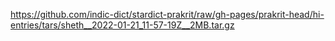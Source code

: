 https://github.com/indic-dict/stardict-prakrit/raw/gh-pages/prakrit-head/hi-entries/tars/sheth__2022-01-21_11-57-19Z__2MB.tar.gz  
